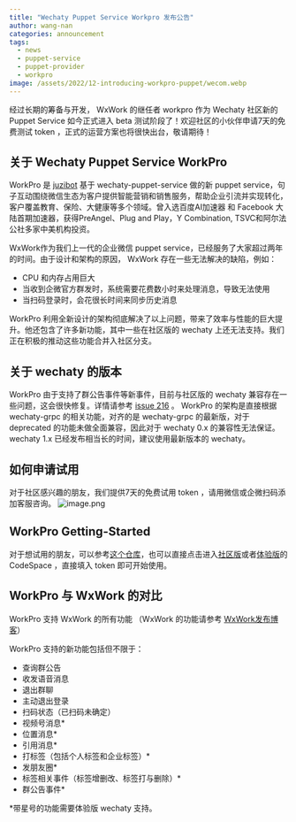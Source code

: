 ```yaml
---
title: "Wechaty Puppet Service Workpro 发布公告"
author: wang-nan
categories: announcement
tags:
  - news
  - puppet-service
  - puppet-provider
  - workpro
image: /assets/2022/12-introducing-workpro-puppet/wecom.webp
---
```


经过长期的筹备与开发， WxWork 的继任者 workpro 作为 Wechaty 社区新的 Puppet Service 如今正式进入 beta 测试阶段了！欢迎社区的小伙伴申请7天的免费测试 token ，正式的运营方案也将很快出台，敬请期待！

## 关于 Wechaty Puppet Service WorkPro

WorkPro 是 [juzibot](https://juzibot.com/) 基于 wechaty-puppet-service 做的新 puppet service，句子互动围绕微信生态为客户提供智能营销和销售服务，帮助企业引流并实现转化，客户覆盖教育、保险、大健康等多个领域。曾入选百度AI加速器 和 Facebook 大陆首期加速器，获得PreAngel、Plug and Play，Y Combination, TSVC和阿尔法公社多家中美机构投资。

WxWork作为我们上一代的企业微信 puppet service，已经服务了大家超过两年的时间。由于设计和架构的原因， WxWork 存在一些无法解决的缺陷，例如：

- CPU 和内存占用巨大
- 当收到企微官方群发时，系统需要花费数小时来处理消息，导致无法使用
- 当扫码登录时，会花很长时间来同步历史消息

WorkPro 利用全新设计的架构彻底解决了以上问题，带来了效率与性能的巨大提升。他还包含了许多新功能，其中一些在社区版的 wechaty 上还无法支持。我们正在积极的推动这些功能合并入社区分支。

## 关于 wechaty 的版本

WorkPro 由于支持了群公告事件等新事件，目前与社区版的 wechaty 兼容存在一些问题，这会很快修复。详情请参考 [issue 216](https://github.com/wechaty/puppet-service/issues/216) 。
WorkPro 的架构是直接根据 wechaty-grpc 的相关功能，对齐的是 wechaty-grpc 的最新版，对于 deprecated 的功能未做全面兼容，因此对于 wechaty 0.x 的兼容性无法保证。 wechaty 1.x 已经发布相当长的时间，建议使用最新版本的 wechaty。

## 如何申请试用

对于社区感兴趣的朋友，我们提供7天的免费试用 token ，请用微信或企微扫码添加客服咨询。
![image.png](/assets/2022/12-introducing-workpro-puppet/qrcode.png)

## WorkPro Getting-Started

对于想试用的朋友，可以参考[这个仓库](https://github.com/juzibot/workpro-getting-started)，也可以直接点击进入[社区版](https://github.com/codespaces/new?hide_repo_select=true&ref=main&repo=581390026)或者[体验版](https://github.com/codespaces/new?hide_repo_select=true&ref=latest-features&repo=581390026)的 CodeSpace ，直接填入 token 即可开始使用。

## WorkPro 与 WxWork 的对比

WorkPro 支持 WxWork 的所有功能 （WxWork 的功能请参考 [WxWork发布博客](https://wechaty.js.org/2020/12/07/puppet-wxwork-beta-release/)）

WorkPro 支持的新功能包括但不限于：

- 查询群公告
- 收发语音消息
- 退出群聊
- 主动退出登录
- 扫码状态（已扫码未确定）
- 视频号消息*
- 位置消息*
- 引用消息*
- 打标签（包括个人标签和企业标签）*
- 发朋友圈*
- 标签相关事件（标签增删改、标签打与删除）*
- 群公告事件*

*带星号的功能需要体验版 wechaty 支持。

